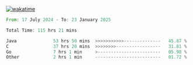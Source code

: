 [![wakatime](https://wakatime.com/badge/user/5970ac98-85fb-4bfd-a7d8-142e7d5bd274.svg)](https://wakatime.com/@5970ac98-85fb-4bfd-a7d8-142e7d5bd274)

<!--START_SECTION:waka-->

```rust
From: 17 July 2024 - To: 23 January 2025

Total Time: 115 hrs 21 mins

Java              53 hrs 50 mins  >>>>>>>>>>>--------------   45.87 %
C                 37 hrs 20 mins  >>>>>>>>-----------------   31.81 %
Go                7 hrs 1 min     >------------------------   05.98 %
Other             2 hrs 1 min     -------------------------   01.72 %
```

<!--END_SECTION:waka-->
